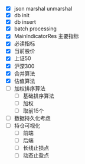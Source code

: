 - [x] json marshal unmarshal
- [x] db init
- [x] db insert
- [x] batch processing
- [x] MainIndicatorRes 主要指标
- [x] 必读指标
- [x] 当前股价
- [x] 上证50
- [x] 沪深300
- [x] 合并算法
- [x] 估值算法
- [ ] 加权排序算法
  - [ ] 基础排序算法
  - [ ] 加权
  - [ ] 取前15个
- [ ] 数据持久化考虑
- [ ] 持仓可视化
  - [ ] 前端
  - [ ] 后端
  - [ ] 长线止损点
  - [ ] 动态止盈点